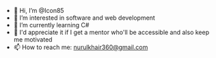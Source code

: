 - 👋 Hi, I’m @Icon85
- 👀 I’m interested in software and web development 
- 🌱 I’m currently learning C#
- 💞️ I'd appreciate it if I get a mentor who'll be accessible and also keep me motivated 
- 📫 How to reach me: nurulkhair360@gmail.com


<!---
Icon85/Icon85 is a ✨ special ✨ repository because its `README.md` (this file) appears on your GitHub profile.
You can click the Preview link to take a look at your changes.
--->
